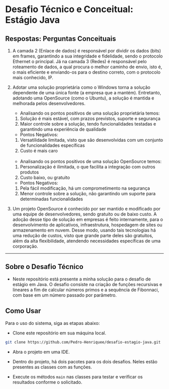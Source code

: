 # Desafio Técnico e Conceitual: Estágio Java
## Respostas: Perguntas Conceituais

1. A camada 2 (Enlace de dados) é responsável por dividir os dados (bits) em frames, garantindo a sua integridade e fidelidade, sendo o protocolo Ethernet o principal. Já na camada 3 (Redes) é responsável pelo roteamento de dados, a qual procura o melhor caminho de envio, isto é, o mais eficiente e enviando-os para o destino correto, com o protocolo mais conhecido, IP.

2. Adotar uma solução proprietária como o Windows torna a solução dependente de uma única fonte (a empresa que a mantém). Entretanto, adotando uma OpenSource (como o Ubuntu), a solução é mantida e melhorada pelos desenvolvedores.

    * Analisando os pontos positivos de uma solução proprietária temos:
    1. Solução é mais estável, com prazos previstos, suporte e segurança
    2. Maior controle sobre a solução, tendo funcionalidades testadas e garantindo uma experiência de qualidade
    * Pontos Negativos:
    1. Versatilidade limitada, visto que são desenvolvidas com um conjunto de funcionalidades específicas
    2. Custo é mais caro

    <br>

    * Analisando os pontos positivos de uma solução OpenSource temos:
    1. Personalização é ilimitada, o que facilita a integração com outros produtos
    2. Custo baixo, ou gratuito
    * Pontos Negativos:
    1. Pela fácil modificação, há um comprometimento na segurança
    2. Menor controle sobre a solução, não garantindo um suporte para determinadas funcionalidades

3. Um projeto OpenSource é conhecido por ser mantido e modificado por uma equipe de desenvolvedores, sendo gratuito ou de baixo custo. A adoção desse tipo de solução em empresas é feito internamente, para o desenvolvimento de aplicativos, infraestrutura, hospedagem de sites ou armazenamento em nuvem.  Desse modo, usando tais tecnologias há uma redução de custos, visto que grande parte deles são gratuitos, além da alta flexibilidade, atendendo necessidades específicas de uma corporação.

<hr>

## Sobre o Desafio Técnico

* Neste repositório está presente a minha solução para o desafio de estágio em Java. O desafio consiste na criação de funções recursivas e lineares a fim de calcular números primos e a sequência de Fibonnaci, com base em um número passado por parâmetro.

## Como Usar

Para o uso do sistema, siga as etapas abaixo:

* Clone este repositório em sua máquina local.

```bash
git clone https://github.com/Pedro-Henriquee/desafio-estagio-java.git
```

* Abra o projeto em uma IDE.

* Dentro do projeto, há dois pacotes para os dois desafios. Neles estão presentes as classes com as funções.

* Execute os métodos `main` nas classes para testar e verificar os resultados conforme o solicitado.
